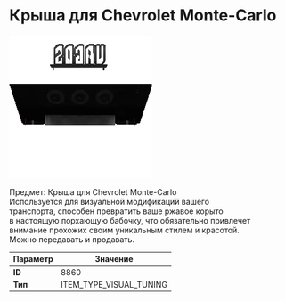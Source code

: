 # Крыша для Chevrolet Monte-Carlo

![Item Image](../img/8860.webp?raw=true)

Предмет: Крыша для Chevrolet Monte-Carlo<br>Используется для визуальной модификаций вашего<br>транспорта, способен превратить ваше ржавое корыто<br>в настоящую порхающую бабочку, что обязательно привлечет<br>внимание прохожих своим уникальным стилем и красотой.<br>Можно передавать и продавать.


| Параметр | Значение |
|----------|----------|
| **ID** | 8860 |
| **Тип** | ITEM_TYPE_VISUAL_TUNING |

